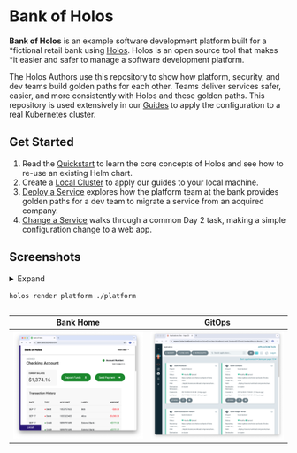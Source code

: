 # Bank of Holos

**Bank of Holos** is an example software development platform built for a
*fictional retail bank using [Holos].  Holos is an open source tool that makes
*it easier and safer to manage a software development platform.

The Holos Authors use this repository to show how platform, security, and dev
teams build golden paths for each other.  Teams deliver services safer, easier,
and more consistently with Holos and these golden paths.  This repository is
used extensively in our [Guides] to apply the configuration to a real Kubernetes cluster.

## Get Started

1. Read the [Quickstart] to learn the core concepts of Holos and see how to re-use an existing Helm chart.
2. Create a [Local Cluster] to apply our guides to your local machine.
3. [Deploy a Service] explores how the platform team at the bank provides golden paths for a dev team to migrate a service from an acquired company.
3. [Change a Service] walks through a common Day 2 task, making a simple
configuration change to a web app.

## Screenshots

<details><summary>Expand

```
holos render platform ./platform
```

</summary>

```
rendered bank-accounts-db for cluster workload in 160.7245ms
rendered bank-ledger-db for cluster workload in 162.465625ms
rendered bank-userservice for cluster workload in 166.150417ms
rendered bank-ledger-writer for cluster workload in 168.075459ms
rendered bank-balance-reader for cluster workload in 172.492292ms
rendered bank-backend-config for cluster workload in 198.117916ms
rendered bank-secrets for cluster workload in 223.200042ms
rendered gateway for cluster workload in 124.841917ms
rendered httproutes for cluster workload in 131.86625ms
rendered bank-contacts for cluster workload in 154.463792ms
rendered bank-transaction-history for cluster workload in 159.968208ms
rendered bank-frontend for cluster workload in 325.24425ms
rendered app-projects for cluster workload in 110.577916ms
rendered ztunnel for cluster workload in 137.502792ms
rendered cni for cluster workload in 209.993375ms
rendered cert-manager for cluster workload in 172.933834ms
rendered external-secrets for cluster workload in 135.759792ms
rendered local-ca for cluster workload in 98.026708ms
rendered istiod for cluster workload in 403.050833ms
rendered argocd for cluster workload in 294.663167ms
rendered gateway-api for cluster workload in 228.47875ms
rendered namespaces for cluster workload in 113.586916ms
rendered base for cluster workload in 533.76675ms
rendered external-secrets-crds for cluster workload in 529.053375ms
rendered crds for cluster workload in 931.180458ms
rendered platform in 1.248310167s
```
</details>


| Bank Home                                                        | GitOps                                                            |
| ---------------------------------------------------------------- | ----------------------------------------------------------------- |
| [![Bank Home](/docs/img/bank-home.png)](/docs/img/bank-home.png) | [![GitOps](/docs/img/bank-argocd.png)](/docs/img/bank-argocd.png) |


[Holos]: https://holos.run
[Quickstart]: https://holos.run/docs/quickstart/
[Guides]: https://holos.run/docs/guides/
[Local Cluster]: https://holos.run/docs/guides/local-cluster/
[Deploy a Service]: https://holos.run/docs/guides/deploy-a-service/
[Change a Service]: https://holos.run/docs/guides/change-a-service/
